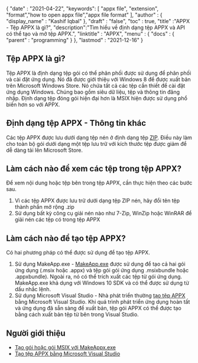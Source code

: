 {
  "date" : "2021-04-22",
  "keywords": [ "appx file", "extension", "format","how to open appx file","appx file format" ],
  "author" : {
    "display_name" : "Kashif Iqbal"
},
  "draft" : "false",
  "toc" : true,
  "title" :"APPX - Tệp APPX là gì?",
  "description":"Tìm hiểu về định dạng tệp APPX và API có thể tạo và mở tệp APPX.",
  "linktitle" : "APPX",
  "menu" : {
    "docs" : {
      "parent" : "programming"
}
},
  "lastmod" : "2021-12-16"
}

## Tệp APPX là gì?

Tệp APPX là định dạng tệp gói có thể phân phối được sử dụng để phân phối và cài đặt ứng dụng. Nó đã được giới thiệu với Windows 8 để được xuất bản trên Microsoft Windows Store. Nó chứa tất cả các tệp cần thiết để cài đặt ứng dụng Windows. Chúng bao gồm siêu dữ liệu, tệp và thông tin đăng nhập. Định dạng tệp đóng gói hiện đại hơn là MSIX hiện được sử dụng phổ biến hơn so với APPX.

## Định dạng tệp APPX - Thông tin khác

Các tệp APPX được lưu dưới dạng tệp nén ở định dạng tệp [ZIP](/vi/compression/zip/). Điều này làm cho toàn bộ gói dưới dạng một tệp lưu trữ với kích thước tệp được giảm để dễ dàng tải lên Microsoft Store.

## Làm cách nào để xem các tệp trong tệp APPX?

Để xem nội dung hoặc tệp bên trong tệp APPX, cần thực hiện theo các bước sau.

1. Vì các tệp APPX được lưu trữ dưới dạng tệp ZIP nén, hãy đổi tên tệp thành phần mở rộng .zip
1. Sử dụng bất kỳ công cụ giải nén nào như 7-Zip, WinZip hoặc WinRAR để giải nén các tệp có trong tệp APPX

## Làm cách nào để tạo tệp APPX?

Có hai phương pháp có thể được sử dụng để tạo tệp APPX.

1. Sử dụng MakeApp.exe - [MakeApp.exe](https://learn.microsoft.com/en-us/windows/msix/package/create-app-package-with-makeappx-tool) được sử dụng để tạo cả hai gói ứng dụng (.msix hoặc .appx) và tệp gói gói ứng dụng .msixbundle hoặc .appxbundle). Ngoài ra, nó có thể trích xuất các tệp từ gói ứng dụng. MakeApp.exe khả dụng với Windows 10 SDK và có thể được sử dụng từ dấu nhắc lệnh.
1. Sử dụng Microsoft Visual Studio - Nhà phát triển thường [tạo tệp APPX](https://learn.microsoft.com/en-us/windows/msix/desktop/vs-package-overview) bằng Microsoft Visual Studio. Khi quá trình phát triển ứng dụng hoàn tất và ứng dụng đã sẵn sàng để xuất bản, tệp gói APPX có thể được tạo bằng cách xuất bản tệp từ bên trong Visual Studio.

## Người giới thiệu

* [Tạo gói hoặc gói MSIX với MakeAppx.exe](https://learn.microsoft.com/en-us/windows/msix/package/create-app-package-with-makeappx-tool)
* [Tạo tệp APPX bằng Microsoft Visual Studio](https://learn.microsoft.com/en-us/windows/msix/desktop/vs-package-overview)

